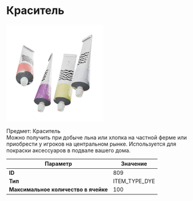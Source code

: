 # Краситель

![Item Image](../img/809.webp?raw=true)

Предмет: Краситель<br>Можно получить при добыче льна или хлопка на частной ферме или<br>приобрести у игроков на центральном рынке. Используется для<br>покраски аксессуаров в подвале вашего дома.


| Параметр | Значение |
|----------|----------|
| **ID** | 809 |
| **Тип** | ITEM_TYPE_DYE |
| **Максимальное количество в ячейке** | 100 |

